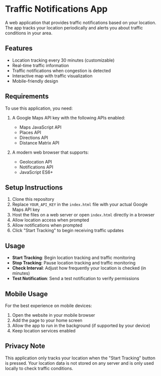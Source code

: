 # Traffic Notifications App

A web application that provides traffic notifications based on your location. The app tracks your location periodically and alerts you about traffic conditions in your area.

## Features

- Location tracking every 30 minutes (customizable)
- Real-time traffic information
- Traffic notifications when congestion is detected
- Interactive map with traffic visualization
- Mobile-friendly design

## Requirements

To use this application, you need:

1. A Google Maps API key with the following APIs enabled:
   - Maps JavaScript API
   - Places API
   - Directions API
   - Distance Matrix API

2. A modern web browser that supports:
   - Geolocation API
   - Notifications API
   - JavaScript ES6+

## Setup Instructions

1. Clone this repository
2. Replace `YOUR_API_KEY` in the `index.html` file with your actual Google Maps API key
3. Host the files on a web server or open `index.html` directly in a browser
4. Allow location access when prompted
5. Allow notifications when prompted
6. Click "Start Tracking" to begin receiving traffic updates

## Usage

- **Start Tracking**: Begin location tracking and traffic monitoring
- **Stop Tracking**: Pause location tracking and traffic monitoring
- **Check Interval**: Adjust how frequently your location is checked (in minutes)
- **Test Notification**: Send a test notification to verify permissions

## Mobile Usage

For the best experience on mobile devices:

1. Open the website in your mobile browser
2. Add the page to your home screen
3. Allow the app to run in the background (if supported by your device)
4. Keep location services enabled

## Privacy Note

This application only tracks your location when the "Start Tracking" button is pressed. Your location data is not stored on any server and is only used locally to check traffic conditions.
